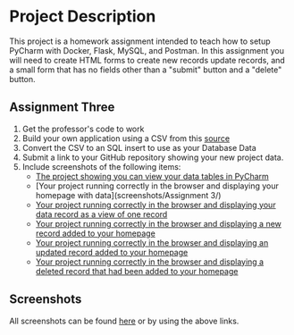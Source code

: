 # Project Description
This project is a homework assignment intended to teach how to setup PyCharm with Docker, Flask, MySQL, and Postman.  In this assignment you will need to create HTML forms to create new records update records, and a small form that has no fields other than a "submit" button and a "delete" button.  

## Assignment Three
 1. Get the professor's code to work
 2. Build your own application using a CSV from this [source](https://people.sc.fsu.edu/~jburkardt/data/csv/csv.html)
 3. Convert the CSV to an SQL insert to use as your Database Data
 4. Submit a link to your GitHub repository showing your new project data.  
 5. Include screenshots of the following items:
     * [The project showing you can view your data tables in PyCharm]()
     * [Your project running correctly in the browser and displaying your homepage with data](screenshots/Assignment 3/)
     * [Your project running correctly in the browser and displaying your data record as a view of one record]()
     * [Your project running correctly in the browser and displaying a new record added to your homepage]()
     * [Your project running correctly in the browser and displaying an updated record added to your homepage]()
     * [Your project running correctly in the browser and displaying a deleted record that had been added to your homepage]()

## Screenshots

All screenshots can be found [here](https://github.com/kb8njit/WebAppHW/tree/Assignment3/screenshots/Assignment%203) or by using the above links.
